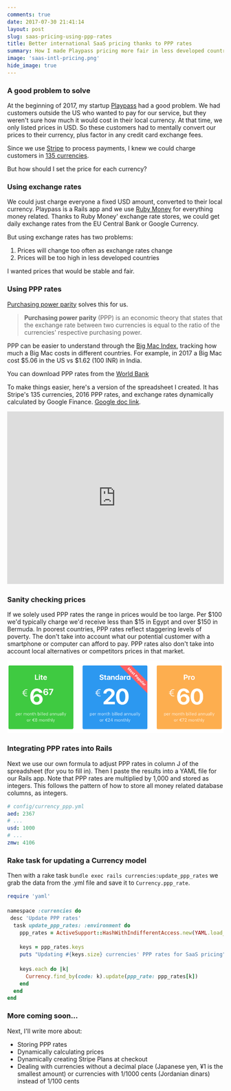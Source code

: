 ```yaml
---
comments: true
date: 2017-07-30 21:41:14
layout: post
slug: saas-pricing-using-ppp-rates
title: Better international SaaS pricing thanks to PPP rates
summary: How I made Playpass pricing more fair in less developed countries by using country PPP rates (purchasing power parity) instead of currency exchange rates
image: 'saas-intl-pricing.png'
hide_image: true
---
```


### A good problem to solve 

At the beginning of 2017, my startup [Playpass](https://playpass.com) had a good problem. 
We had customers outside the US who wanted to pay for our service, but they weren't sure how much it would cost in their local currency. 
At that time, we only listed prices in USD. So these customers had to mentally convert our prices to their currency, plus factor in any credit card exchange fees. 

Since we use [Stripe](https://stripe.com) to process payments, I knew we could charge customers in [135 currencies](https://stripe.com/docs/currencies).

But how should I set the price for each currency? 

### Using exchange rates

We could just charge everyone a fixed USD amount, converted to their local currency. Playpass is a Rails app and we use [Ruby Money](https://github.com/RubyMoney/money) for everything money related. Thanks to Ruby Money' exchange rate stores, we could get daily exchange rates from the EU Central Bank or Google Currency.

But using exchange rates has two problems:

1. Prices will change too often as exchange rates change
2. Prices will be too high in less developed countries

I wanted prices that would be stable and fair. 

### Using PPP rates

[Purchasing power parity](https://en.wikipedia.org/wiki/Purchasing_power_parity) solves this for us. 

> **Purchasing power parity** (PPP) is an economic theory that states that the exchange rate between two currencies is equal to the ratio of the currencies' respective purchasing power.

PPP can be easier to understand through the [Big Mac Index](https://en.wikipedia.org/wiki/Big_Mac_Index), tracking how much a Big Mac costs in different countries. For example, in 2017 a Big Mac cost $5.06 in the US vs $1.62 (100 INR) in India. 

You can download PPP rates from the [World Bank](http://data.worldbank.org/indicator/PA.NUS.PPP?locations=US-IN)

To make things easier, here's a version of the spreadsheet I created. It has Stripe's 135 currencies, 2016 PPP rates, and exchange rates dynamically calculated by Google Finance. [Google doc link](https://docs.google.com/spreadsheets/d/1hue3cBocKY3Kom2QZy7oHrzm4zKjMIOShy4dIgOMY4A/edit?usp=sharing).

<iframe width='100%' height='400' frameborder='0' src="https://docs.google.com/spreadsheets/d/1hue3cBocKY3Kom2QZy7oHrzm4zKjMIOShy4dIgOMY4A/pubhtml?widget=true&amp;headers=false"></iframe>

### Sanity checking prices

If we solely used PPP rates the range in prices would be too large. Per $100 we'd typically charge we'd receive less than $15 in Egypt and over $150 in Bermuda. In poorest countries, PPP rates reflect staggering levels of poverty. The don't take into account what our potential customer with a smartphone or computer can afford to pay. PPP rates also don't take into account local alternatives or competitors prices in that market.
 
![SaaS international prices](/img/posts/saas-intl-prices.png)

### Integrating PPP rates into Rails

Next we use our own formula to adjust PPP rates in column J of the spreadsheet (for you to fill in). Then I paste the results into a YAML file for our Rails app. Note that PPP rates are multiplied by 1,000 and stored as integers. This follows the pattern of how to store all money related database columns, as integers.

```YAML
# config/currency_ppp.yml
aed: 2367
# ... 
usd: 1000
# ...
zmw: 4106
```

### Rake task for updating a Currency model

Then with a rake task `bundle exec rails currencies:update_ppp_rates` we grab the data from the .yml file and save it to `Currency.ppp_rate`.

```ruby
require 'yaml'

namespace :currencies do
 desc 'Update PPP rates'
  task update_ppp_rates: :environment do
    ppp_rates = ActiveSupport::HashWithIndifferentAccess.new(YAML.load_file('config/currency_ppp.yml'))

    keys = ppp_rates.keys
    puts "Updating #{keys.size} currencies' PPP rates for SaaS pricing"

    keys.each do |k|
      Currency.find_by(code: k).update(ppp_rate: ppp_rates[k])
    end
  end
end
```

### More coming soon...
Next, I'll write more about:
* Storing PPP rates
* Dynamically calculating prices
* Dynamically creating Stripe Plans at checkout
* Dealing with currencies without a decimal place (Japanese yen, ¥1 is the smallest amount) or currencies with 1/1000 cents (Jordanian dinars) instead of 1/100 cents
